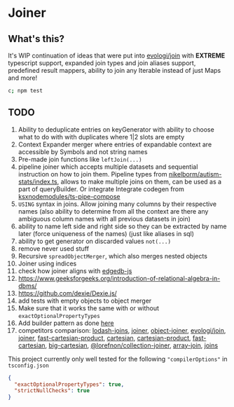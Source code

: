 # Joiner

## What's this?

It's WIP continuation of ideas that were put into
[evologi/join](https://github.com/evologi/join) with **EXTREME** typescript
support, expanded join types and join aliases support, predefined result
mappers, ability to join any Iterable instead of just Maps and more!

```bash
c; npm test
```

## TODO

1. Ability to deduplicate entries on keyGenerator with ability to choose what to do with with duplicates where 1|2 slots are empty
2. Context Expander merger where entries of expandable context are accessible by Symbols and not string names
3. Pre-made join functions like `leftJoin(...)`
4. pipeline joiner which accepts multiple datasets and sequential instruction on how to join them. Pipeline types from [nikelborm/autism-stats/index.ts](https://github.com/nikelborm/autism-stats/blob/main/index.ts), allows to make multiple joins on them, can be used as a part of queryBuilder. Or integrate Integrate codegen from [ksxnodemodules/ts-pipe-compose](https://github.com/ksxnodemodules/ts-pipe-compose)
5. `USING` syntax in joins. Allow joining many columns by their respective names (also ability to determine from all the context are there any ambiguous column names with all previous datasets in join)
6. ability to name left side and right side so they can be extracted by name later (force uniqueness of the names) (just like aliases in sql)
7. ability to get generator on discarded values `not(...)`
8. remove never used stuff
9. Recursive `spreadObjectMerger`, which also merges nested objects
10. Joiner using indices
11. check how joiner aligns with [edgedb-js](https://github.com/edgedb/edgedb-js)
12. https://www.geeksforgeeks.org/introduction-of-relational-algebra-in-dbms/
13. https://github.com/dexie/Dexie.js/
14. add tests with empty objects to object merger
15. Make sure that it works the same with or without `exactOptionalPropertyTypes` <!-- https://t.me/Alexandroppolus написал в https://t.me/typescript_bowl/56?comment=244 В типе для мержа надо ещё не забыть проверить флаг exactOptionalPropertyTypes, если он не true, то с необязательных ключей может прилетать undefined: `type IsEOPT = [undefined] extends [1?] ? false : true;` -->
16. Add builder pattern as done [here](https://discord.com/channels/795981131316985866/1346967319385083968/1347160658105466913)
17. competitors comparison: [lodash-joins](https://www.npmjs.com/package/lodash-joins), [joiner](https://www.npmjs.com/package/joiner), [object-joiner](https://www.npmjs.com/package/object-joiner), [evologi/join](https://github.com/evologi/join), [joiner](https://github.com/mhkeller/joiner), [fast-cartesian-product](https://www.npmjs.com/package/fast-cartesian-product), [cartesian](https://www.npmjs.com/package/cartesian), [cartesian-product](https://www.npmjs.com/package/cartesian-product), [fast-cartesian](https://www.npmjs.com/package/fast-cartesian), [big-cartesian](https://www.npmjs.com/package/big-cartesian), [@lorefnon/collection-joiner](https://www.npmjs.com/package/@lorefnon/collection-joiner), [array-join](https://www.npmjs.com/package/array-join), [joins](https://www.npmjs.com/package/joins)

This project currently only well tested for the following `"compilerOptions"` in `tsconfig.json`

```json
{
  "exactOptionalPropertyTypes": true,
  "strictNullChecks": true
}
```
